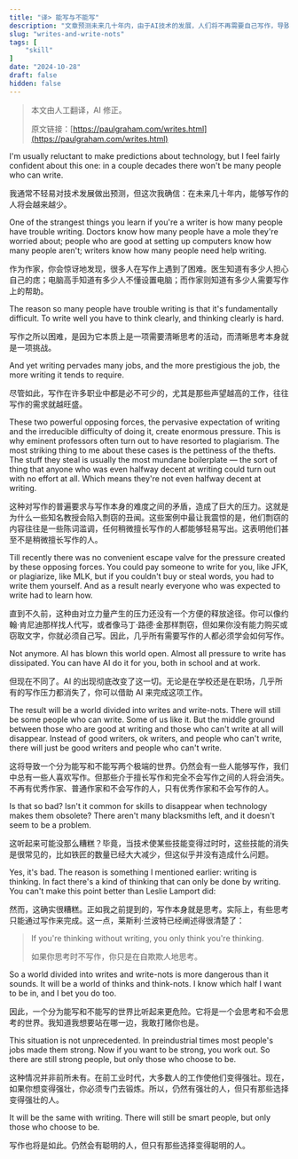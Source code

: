 ```yaml
---
title: "译> 能写与不能写"
description: "文章预测未来几十年内，由于AI技术的发展，人们将不再需要自己写作，导致社会将分为能写和不能写两类人，这将影响人们的思考能力。"
slug: "writes-and-write-nots"
tags: [
    "skill"
]
date: "2024-10-28"
draft: false
hidden: false
---
```


> 本文由人工翻译，AI 修正。
>
> 原文链接：[https://paulgraham.com/writes.html](https://paulgraham.com/writes.html)

I'm usually reluctant to make predictions about technology, but I feel fairly confident about this one: in a couple decades there won't be many people who can write.

我通常不轻易对技术发展做出预测，但这次我确信：在未来几十年内，能够写作的人将会越来越少。

One of the strangest things you learn if you're a writer is how many people have trouble writing. Doctors know how many people have a mole they're worried about; people who are good at setting up computers know how many people aren't; writers know how many people need help writing.

作为作家，你会惊讶地发现，很多人在写作上遇到了困难。医生知道有多少人担心自己的痣；电脑高手知道有多少人不懂设置电脑；而作家则知道有多少人需要写作上的帮助。

The reason so many people have trouble writing is that it's fundamentally difficult. To write well you have to think clearly, and thinking clearly is hard.

写作之所以困难，是因为它本质上是一项需要清晰思考的活动，而清晰思考本身就是一项挑战。

And yet writing pervades many jobs, and the more prestigious the job, the more writing it tends to require.

尽管如此，写作在许多职业中都是必不可少的，尤其是那些声望越高的工作，往往写作的需求就越旺盛。

These two powerful opposing forces, the pervasive expectation of writing and the irreducible difficulty of doing it, create enormous pressure. This is why eminent professors often turn out to have resorted to plagiarism. The most striking thing to me about these cases is the pettiness of the thefts. The stuff they steal is usually the most mundane boilerplate — the sort of thing that anyone who was even halfway decent at writing could turn out with no effort at all. Which means they're not even halfway decent at writing.

这种对写作的普遍要求与写作本身的难度之间的矛盾，造成了巨大的压力。这就是为什么一些知名教授会陷入剽窃的丑闻。这些案例中最让我震惊的是，他们剽窃的内容往往是一些陈词滥调，任何稍微擅长写作的人都能够轻易写出。这表明他们甚至不是稍微擅长写作的人。

Till recently there was no convenient escape valve for the pressure created by these opposing forces. You could pay someone to write for you, like JFK, or plagiarize, like MLK, but if you couldn't buy or steal words, you had to write them yourself. And as a result nearly everyone who was expected to write had to learn how.

直到不久前，这种由对立力量产生的压力还没有一个方便的释放途径。你可以像约翰·肯尼迪那样找人代写，或者像马丁·路德·金那样剽窃，但如果你没有能力购买或窃取文字，你就必须自己写。因此，几乎所有需要写作的人都必须学会如何写作。

Not anymore. AI has blown this world open. Almost all pressure to write has dissipated. You can have AI do it for you, both in school and at work.

但现在不同了。AI 的出现彻底改变了这一切。无论是在学校还是在职场，几乎所有的写作压力都消失了，你可以借助 AI 来完成这项工作。

The result will be a world divided into writes and write-nots. There will still be some people who can write. Some of us like it. But the middle ground between those who are good at writing and those who can't write at all will disappear. Instead of good writers, ok writers, and people who can't write, there will just be good writers and people who can't write.

这将导致一个分为能写和不能写两个极端的世界。仍然会有一些人能够写作，我们中总有一些人喜欢写作。但那些介于擅长写作和完全不会写作之间的人将会消失。不再有优秀作家、普通作家和不会写作的人，只有优秀作家和不会写作的人。

Is that so bad? Isn't it common for skills to disappear when technology makes them obsolete? There aren't many blacksmiths left, and it doesn't seem to be a problem.

这听起来可能没那么糟糕？毕竟，当技术使某些技能变得过时时，这些技能的消失是很常见的，比如铁匠的数量已经大大减少，但这似乎并没有造成什么问题。

Yes, it's bad. The reason is something I mentioned earlier: writing is thinking. In fact there's a kind of thinking that can only be done by writing. You can't make this point better than Leslie Lamport did:

然而，这确实很糟糕。正如我之前提到的，写作本身就是思考。实际上，有些思考只能通过写作来完成。这一点，莱斯利·兰波特已经阐述得很清楚了：

> If you're thinking without writing, you only think you're thinking.
> 
> 如果你思考时不写作，你只是在自欺欺人地思考。

So a world divided into writes and write-nots is more dangerous than it sounds. It will be a world of thinks and think-nots. I know which half I want to be in, and I bet you do too.

因此，一个分为能写和不能写的世界比听起来更危险。它将是一个会思考和不会思考的世界。我知道我想要站在哪一边，我敢打赌你也是。

This situation is not unprecedented. In preindustrial times most people's jobs made them strong. Now if you want to be strong, you work out. So there are still strong people, but only those who choose to be.

这种情况并非前所未有。在前工业时代，大多数人的工作使他们变得强壮。现在，如果你想变得强壮，你必须专门去锻炼。所以，仍然有强壮的人，但只有那些选择变得强壮的人。

It will be the same with writing. There will still be smart people, but only those who choose to be.

写作也将是如此。仍然会有聪明的人，但只有那些选择变得聪明的人。